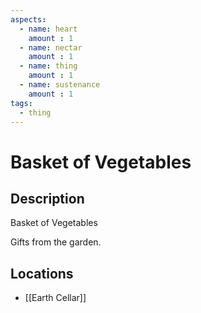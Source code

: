 ```yaml
---
aspects: 
  - name: heart
    amount : 1
  - name: nectar
    amount : 1
  - name: thing
    amount : 1
  - name: sustenance
    amount : 1
tags:
  - thing
---
```


# Basket of Vegetables

## Description
Basket of Vegetables

Gifts from the garden.
## Locations
- [[Earth Cellar]]